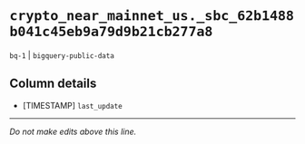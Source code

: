 # `crypto_near_mainnet_us._sbc_62b1488b041c45eb9a79d9b21cb277a8`
`bq-1` | `bigquery-public-data`

## Column details
* [TIMESTAMP] `last_update`

-------------------------------------------------------------------------------
*Do not make edits above this line.*
